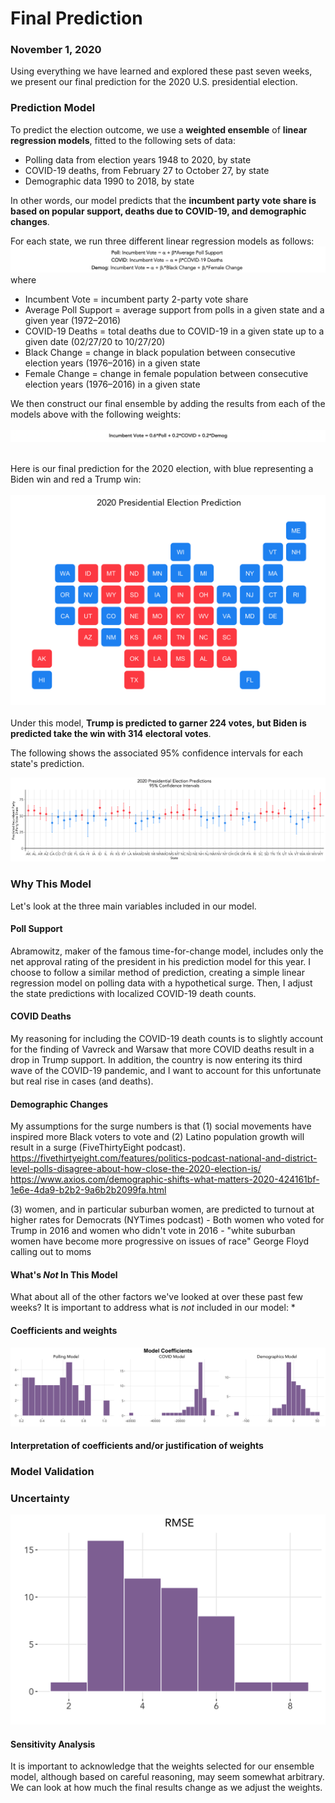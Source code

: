 # Final Prediction
### November 1, 2020

Using everything we have learned and explored these past seven weeks, we present our final prediction for the 2020 U.S. presidential election.

### Prediction Model

To predict the election outcome, we use a **weighted ensemble** of **linear regression models**, fitted to the following sets of data:
* Polling data from election years 1948 to 2020, by state
* COVID-19 deaths, from February 27 to October 27, by state
* Demographic data 1990 to 2018, by state

In other words, our model predicts that the **incumbent party vote share is based on popular support, deaths due to COVID-19, and demographic changes**.

For each state, we run three different linear regression models as follows:
![Model Equations](../figures/model_eqs.png)
where
* Incumbent Vote = incumbent party 2-party vote share
* Average Poll Support = average support from polls in a given state and a given year (1972–2016)
* COVID-19 Deaths = total deaths due to COVID-19 in a given state up to a given date (02/27/20 to 10/27/20)
* Black Change = change in black population between consecutive election years (1976–2016) in a given state
* Female Change = change in female population between consecutive election years (1976–2016) in a given state

We then construct our final ensemble by adding the results from each of the models above with the following weights:
</br>
</br>
![Model Equations](../figures/model_eq.png)
</br>
</br>

Here is our final prediction for the 2020 election, with blue representing a Biden win and red a Trump win:
</br>
</br>
![Final Prediction Map](../figures/final_pred_map.png)
</br>
</br>
Under this model, **Trump is predicted to garner 224 votes, but Biden is predicted take the win with 314 electoral votes**.

The following shows the associated 95% confidence intervals for each state's prediction.

![Final Prediction Intervals](../figures/final_pred_state.png)



### Why This Model
Let's look at the three main variables included in our model.

#### Poll Support
Abramowitz, maker of the famous time-for-change model, includes only the net approval rating of the president in his prediction model for this year. I choose to follow a similar method of prediction, creating a simple linear regression model on polling data with a hypothetical surge. Then, I adjust the state predictions with localized COVID-19 death counts.

#### COVID Deaths
My reasoning for including the COVID-19 death counts is to slightly account for the finding of Vavreck and Warsaw that more COVID deaths result in a drop in Trump support. In addition, the country is now entering its third wave of the COVID-19 pandemic, and I want to account for this unfortunate but real rise in cases (and deaths).

#### Demographic Changes
My assumptions for the surge numbers is that (1) social movements have inspired more Black voters to vote and (2) Latino population growth will result in a surge (FiveThirtyEight podcast).
https://fivethirtyeight.com/features/politics-podcast-national-and-district-level-polls-disagree-about-how-close-the-2020-election-is/
https://www.axios.com/demographic-shifts-what-matters-2020-424161bf-1e6e-4da9-b2b2-9a6b2b2099fa.html

(3) women, and in particular suburban women, are predicted to turnout at higher rates for Democrats (NYTimes podcast)
	- Both women who voted for Trump in 2016 and women who didn't vote in 2016
	- "white suburban women have become more progressive on issues of race"
George Floyd calling out to moms

#### What's *Not* In This Model
What about all of the other factors we've looked at over these past few weeks? It is important to address what is *not* included in our model:
*


#### Coefficients and weights

![Final Prediction Model Coefficients](../figures/final_pred_coef.png)


#### Interpretation of coefficients and/or justification of weights


### Model Validation


### Uncertainty


![Final Prediction RMSE](../figures/final_pred_rmse.png)


#### Sensitivity Analysis

It is important to acknowledge that the weights selected for our ensemble model, although based on careful reasoning, may seem somewhat arbitrary. We can look at how much the final results change as we adjust the weights.

